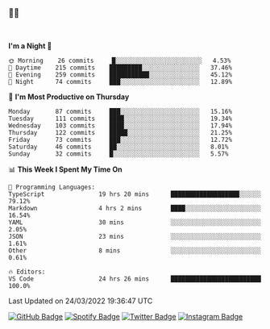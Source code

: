 ### 🤙🍺

<!-- <a href="https://github-readme-stats.vercel.app/api?username=hzak2xx&count_private=true&show_icons=true&theme=dracula">
  <img align="center" src="https://github-readme-stats.vercel.app/api?username=hzak2xx&count_private=true&show_icons=true&theme=dracula" />
</a>
</br> -->
</br>

<!--START_SECTION:waka-->
**I'm a Night 🦉** 

```text
🌞 Morning    26 commits     █░░░░░░░░░░░░░░░░░░░░░░░░   4.53% 
🌆 Daytime    215 commits    █████████░░░░░░░░░░░░░░░░   37.46% 
🌃 Evening    259 commits    ███████████░░░░░░░░░░░░░░   45.12% 
🌙 Night      74 commits     ███░░░░░░░░░░░░░░░░░░░░░░   12.89%

```
📅 **I'm Most Productive on Thursday** 

```text
Monday       87 commits     ███░░░░░░░░░░░░░░░░░░░░░░   15.16% 
Tuesday      111 commits    ████░░░░░░░░░░░░░░░░░░░░░   19.34% 
Wednesday    103 commits    ████░░░░░░░░░░░░░░░░░░░░░   17.94% 
Thursday     122 commits    █████░░░░░░░░░░░░░░░░░░░░   21.25% 
Friday       73 commits     ███░░░░░░░░░░░░░░░░░░░░░░   12.72% 
Saturday     46 commits     ██░░░░░░░░░░░░░░░░░░░░░░░   8.01% 
Sunday       32 commits     █░░░░░░░░░░░░░░░░░░░░░░░░   5.57%

```


📊 **This Week I Spent My Time On** 

```text
💬 Programming Languages: 
TypeScript               19 hrs 20 mins      ███████████████████░░░░░░   79.12% 
Markdown                 4 hrs 2 mins        ████░░░░░░░░░░░░░░░░░░░░░   16.54% 
YAML                     30 mins             ░░░░░░░░░░░░░░░░░░░░░░░░░   2.05% 
JSON                     23 mins             ░░░░░░░░░░░░░░░░░░░░░░░░░   1.61% 
Other                    8 mins              ░░░░░░░░░░░░░░░░░░░░░░░░░   0.61%

🔥 Editors: 
VS Code                  24 hrs 26 mins      █████████████████████████   100.0%

```


 Last Updated on 24/03/2022 19:36:47 UTC
<!--END_SECTION:waka-->

[![GitHub Badge](https://img.shields.io/badge/GitHub-100000?style=for-the-badge&logo=github&logoColor=white)](https://github.com/hzak2xx)
[![Spotify Badge](https://img.shields.io/badge/Spotify-1ED760?&style=for-the-badge&logo=spotify&logoColor=white)](https://open.spotify.com/user/uf90s6sbbh75a1mt44clkhkvf)
[![Twitter Badge](https://img.shields.io/badge/Twitter-1DA1F2?style=for-the-badge&logo=twitter&logoColor=white)](https://twitter.com/hzak2xx)
[![Instagram Badge](https://img.shields.io/badge/Instagram-E4405F?style=for-the-badge&logo=instagram&logoColor=white)](https://www.instagram.com/hzak2xx/)
